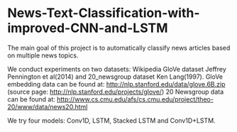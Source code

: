 # News-Text-Classification-with-improved-CNN-and-LSTM

The main goal of this project is to automatically classify news articles based on multiple news topics. 

We conduct experiments on two datasets: Wikipedia GloVe dataset Jeffrey Pennington  et al(2014) and 20_newsgroup dataset Ken Lang(1997).
GloVe embedding data can be found at: http://nlp.stanford.edu/data/glove.6B.zip (source page: http://nlp.stanford.edu/projects/glove/)
20 Newsgroup data can be found at: http://www.cs.cmu.edu/afs/cs.cmu.edu/project/theo-20/www/data/news20.html

We try four models: Conv1D, LSTM, Stacked LSTM and Conv1D+LSTM.
